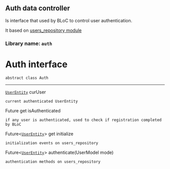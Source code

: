 ## Auth data controller

Is interface that used by BLoC to control user authentication.

It based on [users_repository module](https://github.com/rimmer/my_prophet/tree/master/packages/data/abstract/users_repository/README.md)

### Library name: `auth`

# Auth interface

`abstract class Auth` 

---

[`UserEntity`](https://github.com/rimmer/my_prophet/tree/master/packages/data/abstract/users_repository/README.md#user-entity) curUser

    current authenticated UserEntity

Future<bool> get isAuthenticated

    if any user is authenticated, used to check if registration completed by BLoC

Future<[`UserEntity`](https://github.com/rimmer/my_prophet/tree/master/packages/data/abstract/users_repository/README.md#user-entity)> get initialize

    initialization events on users_repository

Future<[`UserEntity`](https://github.com/rimmer/my_prophet/tree/master/packages/data/abstract/users_repository/README.md#user-entity)> authenticate(UserModel mode)

    authentication methods on users_repository


